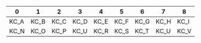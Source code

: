 |0|1|2|3|4|5|6|7|8|9|10|11|12|
|----|----|----|----|----|----|----|----|----|----|----|----|----|
|KC_A|KC_B|KC_C|KC_D|KC_E|KC_F|KC_G|KC_H|KC_I|KC_J|KC_K|KC_L|KC_M|
|KC_N|KC_O|KC_P|KC_U|KC_R|KC_S|KC_T|KC_U|KC_V|KC_W|KC_X|KC_Y|KC_Z|